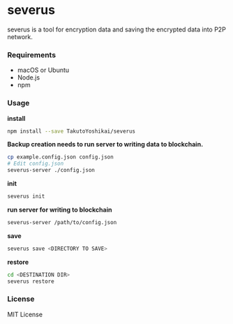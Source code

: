 # severus
severus is a tool for encryption data and saving the encrypted data into P2P network. 

### Requirements
* macOS or Ubuntu
* Node.js
* npm

### Usage
**install**
```bash
npm install --save TakutoYoshikai/severus
```

**Backup creation needs to run server to writing data to blockchain.**
```bash
cp example.config.json config.json
# Edit config.json
severus-server ./config.json
```

**init**
```bash
severus init
```

**run server for writing to blockchain**
```bash
severus-server /path/to/config.json
```

**save**
```bash
severus save <DIRECTORY TO SAVE>
```

**restore**
```bash
cd <DESTINATION DIR>
severus restore
```

### License
MIT License
